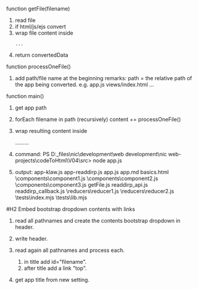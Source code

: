
function getFile(filename)
1. read file
2. if html/js/ejs convert
3. wrap file content inside <pre><code class="language-XXXXX">...</code></pre>
4. return convertedData

function processOneFile()
1. add path/file name at the beginning
    remarks:
    path = the relative path of the app being converted.
    e.g.
    app.js
    views/index.html
    ...

function main()
1. get app path
2. forEach filename in path (recursively)
    content += processOneFile()
3. wrap resulting content inside
    <html>...<head>...<body>...

1. command:  PS D:\_files\nic\development\web development\nic web-projects\codeToHtml\V04\src> node app.js
2. output:
        app-klaw.js
        app-readdirp.js
        app.js
        app.md
        basics.html
        \components\component1.js
        \components\component2.js
        \components\component3.js
        getFile.js
        readdirp_api.js
        readdirp_callback.js
        \reducers\reducer1.js
        \reducers\reducer2.js
        \tests\index.mjs
        \tests\lib.mjs

#H2 Embed bootstrap dropdown contents with links
1. read all pathnames and create the contents bootstrap dropdown in header.
2. write header.
3. read again all pathnames and process each.
    1. in title add id="filename".
    2. after title add a link "top".

1. get app title from new setting.